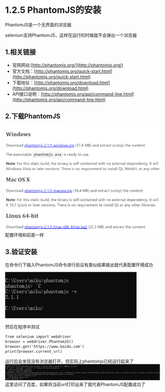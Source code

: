 # 1.2.5 PhantomJS的安装

PhantomJS是一个无界面的浏览器.

selenium支持PhantomJS，这样在运行的时候就不会弹出一个浏览器

## 1.相关链接

* 官网网站:[http://phantomjs.org/](http://phantomjs.org/)
* 官方文档：[http://phantomjs.org/quick-start.html](http://phantomjs.org/quick-start.html)
* 下载地址：[http://phantomjs.org/download.html](http://phantomjs.org/download.html)
* API接口说明：[http://phantomjs.org/api/command-line.html](http://phantomjs.org/api/command-line.html)

## 2.下载PhantomJS

![](../../.gitbook/assets/1.2.5-1.png)配置环境和前面一样

## 3.验证安装

在命令行下输入PhantomJS命令进行验证有类似结果输出就代表配置环境成功

![](../../.gitbook/assets/1.2.5-2.png)

然后在程序中测试

```text
from selenium import webdriver
browser = webdriver.PhantomJS()
browser.get('https://www.baidu.com')
print(browser.current_url)
```

运行后会发现没有浏览器打开，但实际上phantomjs已经运行起来了![](../../.gitbook/assets/1.2.5.-3.png)这里访问了百度，如果将当前url打印出来了就代表PhantomJS配置成功了

